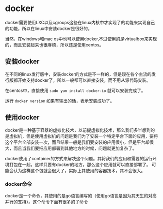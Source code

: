 docker
========

docker需要使用LXC以及cgroups这些在linux内核中才实现了的功能来实现自己的功能，所以在linux中安装docker是很好的。

当然，在windows和mac os中也可以使用docker,不过使用的是virtualbox来实现的，而且安装起来也很麻烦，所以还是使用centos。

## 安装docker
在不同的linux发行版中，安装docker的方式是不一样的，但是现在各个主流的发行版都开始支持docker了，所以一般都可以直接安装，而不用从源代码安装。

在centos中，直接使用
`sudo yum install docker-io`
就可以安装完成了。

运行
`docker version`
如果有输出的话，表示安装成功了。

## 使用docker
docker是一种基于容器的虚拟化技术，以前提虚拟化技术，那么我们多半想到的是虚拟机，但是使用虚拟机的问题是我们为了安装一个特定平台下面的应用，要将这个平台全部安装一次，而且结果一般是我们要安装的应用很小，但是平台却很大，而且当我们要把应用部署到其他地方的时候，问题就更加复杂了。

docker使用了container的方式来解决这个问题。其将我们的应用和需要的运行环境打包在一起，这样只要有docker的地方，那么这个应用就可以直接部署了。
可能会认为这样这个包就会很大了，实际上其使用的容器技术，其不会很大。

### docker命令
docker是一个命令，其使用的是go语言编写的（使用go语言是因为其天生的对高并行的支持）。这个命令下面有很多的子命令
